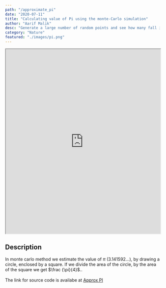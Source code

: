 ```yaml
---
path: "/approximate_pi"
date: "2020-07-11"
title: "Calculating value of Pi using the monte-Carlo simulation"
author: "Aarif Malik"
desc: "Generate a large number of random points and see how many fall in the circle enclosed by the square "
category: "Nature"
featured: "./images/pi.png"
---
```


<iframe width="100%" height="600" src="https://aarif1430.github.io/Approximate_PI/index.html"></iframe>

## Description

In monte carlo method we estimate the value of $\pi$ (3.141592...), by drawing a circle, enclosed by a square. If we divide the area of the circle, by the area of the square we get $\frac {\pi}{4}$..<br></br>
The link for source code is availabe at [Approx PI](https://github.com/Aarif1430/Approximate_PI)
